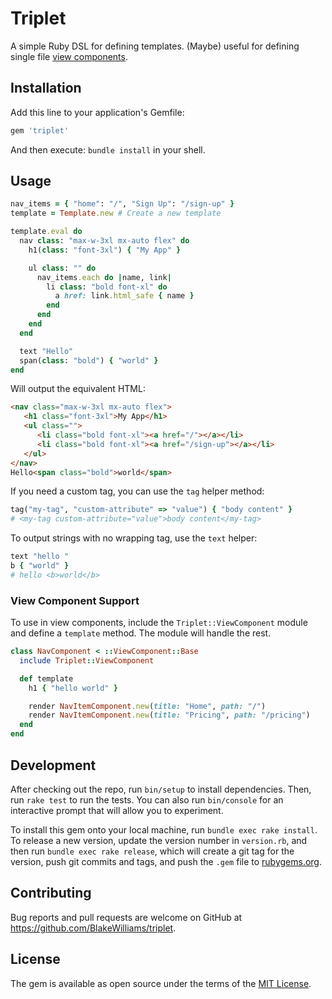 # Triplet

A simple Ruby DSL for defining templates. (Maybe) useful for defining single file [view
components](https://github.com/github/view_component).

## Installation

Add this line to your application's Gemfile:

```ruby
gem 'triplet'
```

And then execute: `bundle install` in your shell.

## Usage

```ruby
nav_items = { "home": "/", "Sign Up": "/sign-up" }
template = Template.new # Create a new template

template.eval do
  nav class: "max-w-3xl mx-auto flex" do
    h1(class: "font-3xl") { "My App" }

    ul class: "" do
      nav_items.each do |name, link|
        li class: "bold font-xl" do
          a href: link.html_safe { name }
        end
      end
    end
  end

  text "Hello"
  span(class: "bold") { "world" }
end
```

Will output the equivalent HTML:

```html
<nav class="max-w-3xl mx-auto flex">
   <h1 class="font-3xl">My App</h1>
   <ul class="">
      <li class="bold font-xl"><a href="/"></a></li>
      <li class="bold font-xl"><a href="/sign-up"></a></li>
   </ul>
</nav>
Hello<span class="bold">world</span>
```

If you need a custom tag, you can use the `tag` helper method:

```ruby
tag("my-tag", "custom-attribute" => "value") { "body content" }
# <my-tag custom-attribute="value">body content</my-tag>
```

To output strings with no wrapping tag, use the `text` helper:

```ruby
text "hello "
b { "world" }
# hello <b>world</b>
```

### View Component Support

To use in view components, include the `Triplet::ViewComponent` module and
define a `template` method. The module will handle the rest.

```ruby
class NavComponent < ::ViewComponent::Base
  include Triplet::ViewComponent

  def template
    h1 { "hello world" }

    render NavItemComponent.new(title: "Home", path: "/")
    render NavItemComponent.new(title: "Pricing", path: "/pricing")
  end
end
```

## Development

After checking out the repo, run `bin/setup` to install dependencies. Then, run `rake test` to run the tests. You can also run `bin/console` for an interactive prompt that will allow you to experiment.

To install this gem onto your local machine, run `bundle exec rake install`. To release a new version, update the version number in `version.rb`, and then run `bundle exec rake release`, which will create a git tag for the version, push git commits and tags, and push the `.gem` file to [rubygems.org](https://rubygems.org).

## Contributing

Bug reports and pull requests are welcome on GitHub at https://github.com/BlakeWilliams/triplet.


## License

The gem is available as open source under the terms of the [MIT License](https://opensource.org/licenses/MIT).
